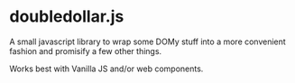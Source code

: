 doubledollar.js
===============

A small javascript library to wrap some DOMy stuff into a more convenient fashion and promisify a few other things.

Works best with Vanilla JS and/or web components.
